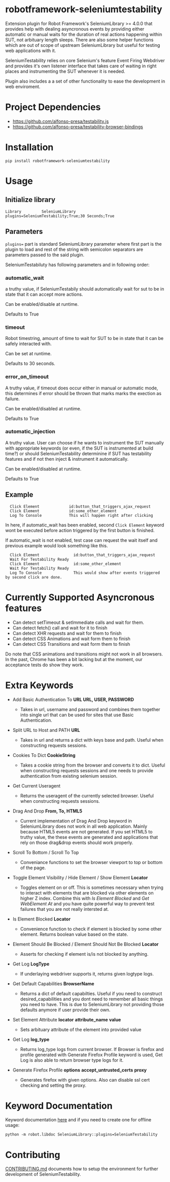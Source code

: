 robotframework-seleniumtestability
==================================

Extension plugin for Robot Framework's SeleniumLibrary >= 4.0.0 that provides
help with dealing asyncronous events by providing either automatic or manual
waits for the duration of real actions happening within SUT, not arbituary
length sleeps. There are also some helper functions which are out of scope
of upstream SeleniumLibrary but useful for testing web applications with it.

SeleniumTestability relies on core Selenium's feature Event Firing Webdriver
and provides it's own listener interface that takes care of waiting in right
places and instrumenting the SUT whenever it is needed.

Plugin also includes a a set of other functionality to ease the development in web enviroment.

# Project Dependencies

 * https://github.com/alfonso-presa/testability.js
 * https://github.com/alfonso-presa/testability-browser-bindings


# Installation

```
pip install robotframework-seleniumtestability
```

# Usage

## Initialize library

```
Library         SeleniumLibrary     plugins=SeleniumTestability;True;30 Seconds;True
```

## Parameters

`plugins=` part is standard SeleniumLibrary parameter where first part is
the plugin to load and rest of the string with semicolon separators are
parameters passed to the said plugin.

SeleniumTestabiluty has following parameters and in following order:

### automatic_wait

a truthy value, if SeleniumTestabily should automatically wait for sut to be in
state that it can accept more actions.

Can be enabled/disable at runtime.

Defaults to True

### timeout

Robot timestring, amount of time to wait for SUT to be in state that it can be
safely interacted with.

Can be set at runtime.

Defaults to 30 seconds.

### error_on_timeout

A truthy value, if timeout does occur either in manual or automatic mode, this
determines if error should be thrown that marks marks the exection as failure.

Can be enabled/disabled at runtime.

Defaults to True

### automatic_injection

A truthy value. User can choose if he wants to instrument the SUT manually with
appropriate keywords (or even, if the SUT is instrumented at build time?) or
should SeleniumTestability determinine if SUT has testability features and if not
then inject & instrument it automatically.

Can be enabled/disabled at runtime.

Defaults to True

## Example

```robotframework
  Click Element             id:button_that_triggers_ajax_request
  Click Element             id:some_other_element
  Log To Console            This will happen right after clicking
```

In here, if automatic_wait has been enabled, second `Click Element` keyword wont
be executed before action triggered by the first button is finished.

If automatic_wait is not enabled, test case can request the wait itself and previous
example would look something like this.

```
  Click Element               id:button_that_triggers_ajax_request
  Wait For Testability Ready
  Click Element               id:some_other_element
  Wait For Testability Ready
  Log To Console              This would show after events triggered by second click are done.
```

# Currently Supported Asyncronous features

* Can detect setTimeout & setImmediate calls and wait for them.
* Can detect fetch() call and wait for it to finish
* Can detect XHR requests and wait for them to finish
* Can detect CSS Animations and wait form them to finish
* Can detect CSS Transitions and wait form them to finish

Do note that CSS animations and transitions might not work in all browsers.
In the past, Chrome has been a bit lacking but at the moment, our acceptance
tests do show they work.

# Extra Keywords

* Add Basic Authentication To **URL   URL,   USER,   PASSWORD**

  * Takes in url, username and password and combines them together into single url that can be used for sites that use Basic Authentication.

* Split URL to Host and PATH **URL**

  * Takes in url and returns a dict  with keys base and path. Useful when constructing requests sessions.

* Cookies To Dict  **CookieString**

  * Takes a cookie string from the browser and converts it to dict. Useful when constructing requests sessions and one needs to provide authentication from existing selenium session.

* Get Current Useragent

  * Returns the useragent of the currently selected browser. Useful when constructing requests sessions.

* Drag And Drop   **From, To, HTML5**

  * Current implementation of Drag And Drop keyword in SeleniumLibrary does not work in all web application. Mainly because HTML5 events are not generated. If you set HTML5 to truthy value, the these events are generated and applications that rely on those drag&drop events should work properly.

* Scroll To Bottom / Scroll To Top

  * Conveniance functions  to set the browser viewport to top or bottom of the page.

* Toggle Element Visibility / Hide Element / Show Element  **Locator**

  * Toggles element on or off.  This is sometimes necessary when trying to interact with elements that are blocked via other elements on higher Z index. Combine this with *Is Element Blocked* and *Get WebElement At* and you have quite powerful way to prevent test failures that you are not really intersted at.

* Is Element Blocked **Locator**

  * Convenience function to check if element is blocked by some other element. Returns boolean value based on the state.

* Element Should Be Blocked / Element Should Not Be Blocked **Locator**

  * Asserts for checking if element is/is not blocked by anything.

* Get Log  **LogType**

  * If underlaying webdriver supports it, returns given logtype logs.

* Get Default Capabilities **BrowserName**

  * Returns a dict of default capabilties. Useful if you need to construct desired_capabilities and you dont need to remember all basic things you need to have. This is due to SeleniumLibrary not providing those defaults anymore if user provide their own.

* Set Element Attribute   **locator**  **attribute_name** **value**

  * Sets arbituary attribute of the element into provided value

* Get Log   **log_type**

  * Returns log_type logs from current browser. If Browser is firefox and profile generated with Generate Firefox Profile keyword is used, Get Log is also able to return browser type logs for it.

* Generate Firefox Profile **options** **accept_untrusted_certs** **proxy**

  * Generates firefox with given options. Also can disable ssl cert checking and setting the proxy.

# Keyword Documentation

Keyword documentation [here](https://rasjani.github.io/robotframework-seleniumtestability/index.html) and if you need to create one for offline usage:

```
python -m robot.libdoc SeleniumLibrary::plugins=SeleniumTestability
```

# Contributing

[CONTRIBUTING.md](https://github.com/rasjani/robotframework-seleniumtestability/blob/master/CONTRIBUTING.md) documents how to setup the environment for further development of SeleniumTestability.

